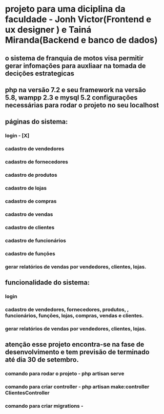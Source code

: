 # projeto para uma diciplina da faculdade - Jonh Victor(Frontend e ux designer ) e Tainá Miranda(Backend e banco de dados)
 ## o sistema de franquia de motos visa permitir gerar infomações para auxliaar na tomada de decições estrategicas

 ## php na versão 7.2 e seu framework na versão 5.8, wampp 2.3 e mysql 5.2 configurações necessárias para rodar o projeto no seu localhost
 ## páginas do sistema:
 ### login - [X]
 ### cadastro de vendedores
 ### cadastro de fornecedores 
 ### cadastro de produtos
 ### cadastro de lojas
 ### cadastro de compras
 ### cadastro de vendas 
 ### cadastro de clientes
  ### cadastro de funcionários
 ### cadastro de funções

 ### gerar relatórios de vendas por vendedores, clientes, lojas.
 
 ## funcionalidade do sistema: 

 ### login 
 ### cadastro de vendedores, fornecedores, produtos, , funcionários, funções, lojas, compras, vendas e clientes.
 ### gerar relatórios de vendas por vendedores, clientes, lojas.
 
## atenção esse projeto encontra-se na fase de desenvolvimento e tem previsão de terminado até dia 30 de setembro.
 ### comando para rodar o projeto - php artisan serve
 ### comando para criar controller -  php artisan make:controller ClientesController
  ### comando para criar migrations - 
